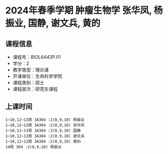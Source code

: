 # 2024年春季学期 肿瘤生物学 张华凤, 杨振业, 国静, 谢文兵, 黄的






## 课程信息

- 课程号：BIOL6443P.01
- 学分：2
- 教学类型：理论课
- 开课单位：生命科学学院
- 课程类别：硕士
- 课程层次：研究生课程

## 上课时间

```
1~10,12~13周 3A304 :2(8,9,10) 杨振业
1~10,12~13周 3A304 :2(8,9,10) 张华凤
1~10,12~13周 3A304 :2(8,9,10) 国静
1~10,12~13周 3A304 :2(8,9,10) 谢文兵
1~10,12~13周 3A304 :2(8,9,10) 黄的
14周 304 :2(8,9,10) 杨振业
```

